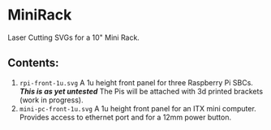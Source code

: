 # MiniRack

Laser Cutting SVGs for a 10" Mini Rack.

## Contents:

1. ```rpi-front-1u.svg``` A 1u height front panel for three Raspberry Pi SBCs. **_This is as yet untested_** The Pis will be attached with 3d printed brackets (work in progress).
2. ```mini-pc-front-1u.svg``` A 1u height front panel for an ITX mini computer. Provides access to ethernet port and for a 12mm power button.
